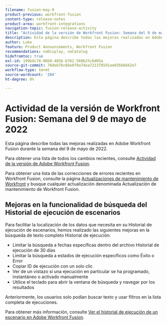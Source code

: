 ```yaml
---
filename: fusion-may-9
product-previous: workfront-fusion
content-type: release-notes
product-area: workfront-integrations
navigation-topic: fusion-release-activity
title: "Actividad de la versión de Workfront Fusion: Semana del 9 de mayo de 2022"
description: Esta página describe todas las mejoras realizadas en Adobe Workfront Fusion durante la semana del 9 de mayo de 2022.
author: Luke
feature: Product Announcements, Workfront Fusion
recommendations: noDisplay, noCatalog
hidefromtoc: true
exl-id: 199bdc78-08b0-403b-b762-560b25c6d05a
source-git-commit: 76deb76c66e8f8a7dea721378591ae035b8d42e7
workflow-type: tm+mt
source-wordcount: '204'
ht-degree: 0%

---
```


# Actividad de la versión de Workfront Fusion: Semana del 9 de mayo de 2022

Esta página describe todas las mejoras realizadas en Adobe Workfront Fusion durante la semana del 9 de mayo de 2022.

Para obtener una lista de todos los cambios recientes, consulte [Actividad de la versión de Adobe Workfront Fusion](../../../product-announcements/product-releases/fusion-release-activity/fusion-release-activity.md).

Para obtener una lista de las correcciones de errores recientes en Workfront Fusion, consulte la página [Actualizaciones de mantenimiento de Workfront](https://experienceleague.adobe.com/docs/workfront-known-issues/releases/current-updates.html) y busque cualquier actualización denominada Actualización de mantenimiento de Workfront Fusion.


## Mejoras en la funcionalidad de búsqueda del Historial de ejecución de escenarios

Para facilitar la localización de los datos que necesita en su Historial de ejecución de escenarios, hemos realizado las siguientes mejoras en la búsqueda de texto completo Historial de ejecución:

* Limitar la búsqueda a fechas específicas dentro del archivo Historial de ejecución de 30 días
* Limitar la búsqueda a estados de ejecución específicos como Éxito o Error
* Copiar ID de ejecución con un solo clic
* Ver de un vistazo si una ejecución en particular se ha programado, instantáneo o activado manualmente
* Utilice el teclado para abrir la ventana de búsqueda y navegar por los resultados

Anteriormente, los usuarios solo podían buscar texto y usar filtros en la lista completa de ejecuciones.

Para obtener más información, consulte [Ver el historial de ejecución de un escenario en Adobe Workfront Fusion](../../../workfront-fusion/scenarios/view-scenario-execution-history.md).
